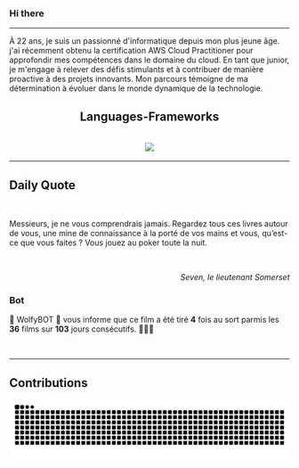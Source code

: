 ### Hi there
<hr/>
<p>
 À 22 ans, je suis un passionné d'informatique depuis mon plus jeune âge. j'ai récemment obtenu la certification AWS Cloud Practitioner pour approfondir mes compétences dans le domaine du cloud. En tant que junior, je m'engage à relever des défis stimulants et à contribuer de manière proactive à des projets innovants. Mon parcours témoigne de ma détermination à évoluer dans le monde dynamique de la technologie.
</p>
<h2 align="center">
 Languages-Frameworks
</h2>
<br/>
<div align="center">
 <a href="https://skillicons.dev">
  <img src="https://skillicons.dev/icons?i=aws,linux,docker,python,django,html,css,bootstrap,javascript,github"/>
 </a>
</div>
<hr/>
<div>
 <h2>
  Daily Quote
 </h2>
 <br/>
 <div>
  <p id="quote">
   Messieurs, je ne vous comprendrais jamais. Regardez tous ces livres autour de vous, une mine de connaissance à la porté de vos mains et vous, qu’est-ce que vous faites ? Vous jouez au poker toute la nuit.
  </p>
 </div>
 <br/>
 <div align="right">
  <p id="movie" style="text-align: right; font-style: italic;">
   Seven, le lieutenant Somerset
  </p>
 </div>
 <div>
  <h3>
   Bot
  </h3>
  <p id="bot">
   🤖 WolfyBOT 🤖 vous informe que ce film a été tiré <b>4</b> fois au sort parmis les <b>36</b> films sur <b>103</b> jours consécutifs. 🎲🎲🎲
  </p>
 </div>
 <br/>
</div>
<hr/>
<div>
 <h2>
  Contributions
 </h2>
 <img alt="snake gif" src="https://github.com/Loupthevenin/Loupthevenin/blob/output/github-contribution-grid-snake-dark.svg"/>
</div>
